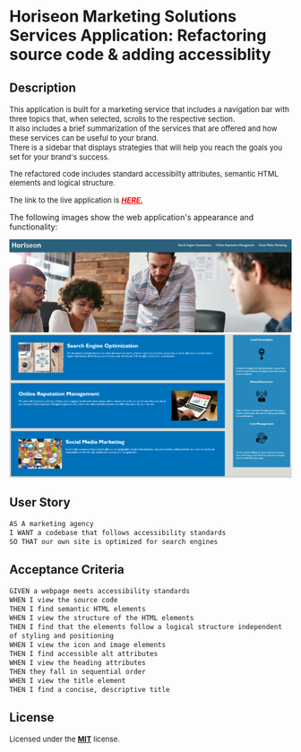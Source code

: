 # Horiseon Marketing Solutions Services Application: Refactoring source code & adding accessiblity 

## Description

 <font size="2"> This application is built for a marketing service that includes a navigation bar with three topics that, when selected, scrolls to the respective section.</br>
 It also includes a brief summarization of the services that are offered and how these services can be useful to your brand. </br>
 There is a sidebar that displays strategies that will help you reach the goals you set for your brand's success.</br>

The refactored code includes standard accessibilty attributes, semantic HTML elements and logical structure.</br>

The link to the live application is  <a href="https://techmack92.github.io/horiseon-marketing-solution-services/" style="color:red">***HERE.***</font></a></br>

The following images show the web application's appearance and functionality:</font>

<img src="assets/images/Screenshot1.png" width="1000">
<img src="assets/images/Screenshot2.png" width="1000">
</br>



## User Story
```
AS A marketing agency
I WANT a codebase that follows accessibility standards
SO THAT our own site is optimized for search engines
```

## Acceptance Criteria
```
GIVEN a webpage meets accessibility standards
WHEN I view the source code
THEN I find semantic HTML elements
WHEN I view the structure of the HTML elements
THEN I find that the elements follow a logical structure independent of styling and positioning
WHEN I view the icon and image elements
THEN I find accessible alt attributes
WHEN I view the heading attributes
THEN they fall in sequential order
WHEN I view the title element
THEN I find a concise, descriptive title
```

## License
<font size="2"> Licensed under the <a href="https://github.com/techmack92/horiseon-marketing-solution-services/blob/main/LICENSE"> **MIT**</a> license.</font>
